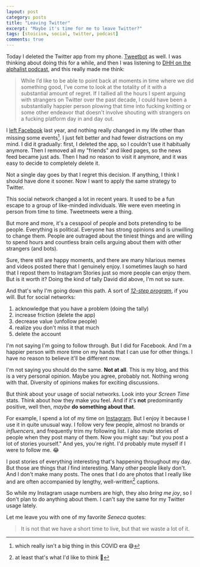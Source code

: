 ```yaml
---
layout: post
category: posts
title: "Leaving Twitter"
excerpt: "Maybe it's time for me to leave Twitter?"
tags: [stoicism, social, twitter, podcast]
comments: true
---
```


Today I deleted the Twitter app from my phone. [Tweetbot](https://tapbots.com/tweetbot/) as well. I was thinking about doing this for a while, and then I was listening to [DHH on the alphalist podcast](https://alphalist.com/podcast/45-david-heinemeier-hansson-ruby-on-rails-creator-and-cto-at-basecamp-and-hey), and this really made me think:

> While I’d like to be able to point back at moments in time where we did something good, I’ve come to look at the totality of it with a substantial amount of regret. If I tallied all the hours I spent arguing with strangers on Twitter over the past decade, I could have been a substantially happier person plowing that time into fucking knitting or some other endeavor that doesn't involve shouting with strangers on a fucking platform day in and day out.

I [left Facebook](/posts/2021/12/29/year-in-review/#writing) last year, and nothing really changed in my life other than missing some events[^1]. I just felt better and had fewer distractions on my mind. I did it gradually: first, I deleted the app, so I couldn't use it habitually anymore. Then I removed all my "friends" and liked pages, so the news feed became just ads. Then I had no reason to visit it anymore, and it was easy to decide to completely delete it.

Not a single day goes by that I regret this decision. If anything, I think I should have done it sooner. Now I want to apply the same strategy to Twitter.

This social network changed a lot in recent years. It used to be a fun escape to a group of like-minded individuals. We were even meeting in person from time to time. Tweetmeets were a thing.

But more and more, it's a cesspool of people and bots pretending to be people. Everything is political. Everyone has strong opinions and is unwilling to change them. People are outraged about the tiniest things and are willing to spend hours and countless brain cells arguing about them with other strangers (and bots).

Sure, there still are happy moments, and there are many hilarious memes and videos posted there that I genuinely enjoy. I sometimes laugh so hard that I repost them to Instagram Stories just so more people can enjoy them. But is it worth it? Doing the kind of tally David did above, I'm not so sure.

And that's why I'm going down this path. A sort of [_12-step program_](https://en.wikipedia.org/wiki/Twelve-step_program), if you will. But for social networks:

1. acknowledge that you have a problem (doing the tally)
2. increase friction (delete the app)
3. decrease value (unfollow people)
4. realize you don't miss it that much
5. delete the account

I'm not saying I'm going to follow through. But I did for Facebook. And I'm a happier person with more time on my hands that I can use for other things. I have no reason to believe it'll be different now.

I'm not saying you should do the same. **Not at all**. This is my blog, and this is a very personal opinion. Maybe you agree, probably not. Nothing wrong with that. Diversity of opinions makes for exciting discussions.

But think about your usage of social networks. Look into your _Screen Time_ stats. Think about how they make you feel. And if it's **not** predominantly positive, well then, _maybe_ **do something about that**.

For example, I spend a lot of my time on [Instagram](http://instagram.com/miharekar/). But I enjoy it because I use it in quite unusual way. I follow very few people, almost no brands or _influencers_, and frequently trim my following list. I also mute stories of people when they post many of them. Now you might say: "but you post a lot of stories yourself." And yes, you're right. I'd probably mute myself if I were to follow me. 😂

I post stories of everything interesting that's happening throughout my day. But those are things that _I_ find interesting. Many other people likely don't. And I don't make many posts. The ones that I do are photos that I really like and are often accompanied by lengthy, well-written[^2] captions.

So while my Instagram usage numbers are high, they also _bring me joy_, so I don't plan to do anything about them. I can't say the same for my Twitter usage lately.

Let me leave you with one of my favorite _Seneca_ quotes:

> It is not that we have a short time to live, but that we waste a lot of it.

[^1]: which really isn't a big thing in this COVID era 😅
[^2]: at least that's what I'd like to think 😬
